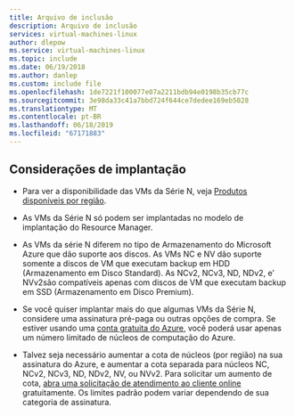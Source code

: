 ```yaml
---
title: Arquivo de inclusão
description: Arquivo de inclusão
services: virtual-machines-linux
author: dlepow
ms.service: virtual-machines-linux
ms.topic: include
ms.date: 06/19/2018
ms.author: danlep
ms.custom: include file
ms.openlocfilehash: 1de7221f100077e07a2211bdb94e0198b35cb77c
ms.sourcegitcommit: 3e98da33c41a7bbd724f644ce7dedee169eb5028
ms.translationtype: MT
ms.contentlocale: pt-BR
ms.lasthandoff: 06/18/2019
ms.locfileid: "67171883"
---
```

## <a name="deployment-considerations"></a>Considerações de implantação

* Para ver a disponibilidade das VMs da Série N, veja [Produtos disponíveis por região](https://azure.microsoft.com/regions/services/).

* As VMs da Série N só podem ser implantadas no modelo de implantação do Resource Manager.

* As VMs da série N diferem no tipo de Armazenamento do Microsoft Azure que dão suporte aos discos. As VMs NC e NV dão suporte somente a discos de VM que executam backup em HDD (Armazenamento em Disco Standard). As NCv2, NCv3, ND, NDv2, e’ NVv2são compatíveis apenas com discos de VM que executam backup em SSD (Armazenamento em Disco Premium).

* Se você quiser implantar mais do que algumas VMs da Série N, considere uma assinatura pré-paga ou outras opções de compra. Se estiver usando uma [conta gratuita do Azure](https://azure.microsoft.com/free/), você poderá usar apenas um número limitado de núcleos de computação do Azure.

* Talvez seja necessário aumentar a cota de núcleos (por região) na sua assinatura do Azure, e aumentar a cota separada para núcleos NC, NCv2, NCv3, ND, NDv2, NV, ou NVv2. Para solicitar um aumento de cota, [abra uma solicitação de atendimento ao cliente online](../articles/azure-supportability/how-to-create-azure-support-request.md) gratuitamente. Os limites padrão podem variar dependendo de sua categoria de assinatura.




